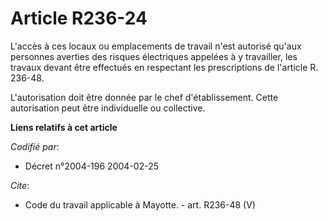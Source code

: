 # Article R236-24

L'accès à ces locaux ou emplacements de travail n'est autorisé qu'aux personnes averties des risques électriques appelées à y
travailler, les travaux devant être effectués en respectant les prescriptions de l'article R. 236-48.

L'autorisation doit être donnée par le chef d'établissement. Cette autorisation peut être individuelle ou collective.

**Liens relatifs à cet article**

_Codifié par_:

  - Décret n°2004-196 2004-02-25

_Cite_:

  - Code du travail applicable à Mayotte. - art. R236-48 (V)
